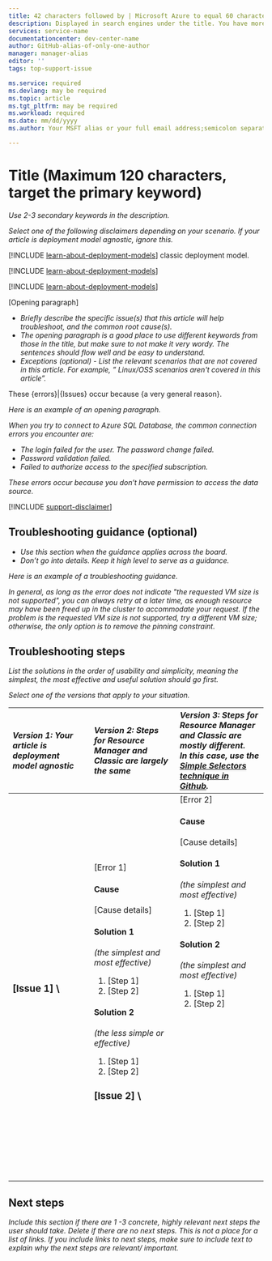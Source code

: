```yaml
---
title: 42 characters followed by | Microsoft Azure to equal 60 characters. This title is displayed in search engines which will cut you off at 60 characters. Use keywords but don’t waste space
description: Displayed in search engines under the title. You have more room here, use more keywords and a more descriptive explanation than the title
services: service-name
documentationcenter: dev-center-name
author: GitHub-alias-of-only-one-author
manager: manager-alias
editor: ''
tags: top-support-issue

ms.service: required
ms.devlang: may be required
ms.topic: article
ms.tgt_pltfrm: may be required
ms.workload: required
ms.date: mm/dd/yyyy
ms.author: Your MSFT alias or your full email address;semicolon separates two or more

---
```

# Title (Maximum 120 characters, target the primary keyword)
*Use 2-3 secondary keywords in the description.*

*Select one of the following disclaimers depending on your scenario. If your article is deployment model agnostic, ignore this.*

[!INCLUDE [learn-about-deployment-models](../../includes/learn-about-deployment-models-rm-include.md)] classic deployment model.

[!INCLUDE [learn-about-deployment-models](../../includes/learn-about-deployment-models-classic-include.md)]

[!INCLUDE [learn-about-deployment-models](../../learn-about-deployment-models-both-include.md)]

[Opening paragraph]

* *Briefly describe the specific issue(s) that this article will help troubleshoot, and the common root cause(s).*
* *The opening paragraph is a good place to use different keywords from those in the title, but make sure to not make it very wordy. The sentences should flow well and be easy to understand.*
* *Exceptions (optional) - List the relevant scenarios that are not covered in this article. For example, ” Linux/OSS scenarios aren't covered in this article”.*

These {errors}|{Issues} occur because {a very general reason}.

*Here is an example of an opening paragraph.*

*When you try to connect to Azure SQL Database, the common connection errors you encounter are:*

* *The login failed for the user. The password change failed.*
* *Password validation failed.*
* *Failed to authorize access to the specified subscription.*

*These errors occur because you don’t have permission to access the data source.*

[!INCLUDE [support-disclaimer](../../includes/support-disclaimer.md)]

## Troubleshooting guidance (optional)
* *Use this section when the guidance applies across the board.*
* *Don’t go into details. Keep it high level to serve as a guidance.*

*Here is an example of a troubleshooting guidance.*

*In general, as long as the error does not indicate "the requested VM size is not supported", you can always retry at a later time, as enough resource may have been freed up in the cluster to accommodate your request. If the problem is the requested VM size is not supported, try a different VM size; otherwise, the only option is to remove the pinning constraint.*

## Troubleshooting steps
*List the solutions in the order of usability and simplicity, meaning the simplest, the most effective and useful solution should go first.*

*Select one of the versions that apply to your situation.*

| <em>Version 1: Your article is deployment model agnostic</em> | <em>Version 2: Steps for Resource Manager and Classic are largely the same</em> | <em>Version 3: Steps for Resource Manager and Classic are mostly different. <br />In this case, use the <a href="https://github.com/Azure/azure-content-pr/blob/master/contributor-guide/custom-markdown-extensions.md#simple-selectors">Simple Selectors technique in Github</a>.</em> |
|:--- |:--- |:--- |
| <p><h3>[Issue 1] \ |[Error 1]</h3><h4>Cause</h4>[Cause details]</p><p><h4>Solution 1</h4><em>(the simplest and most effective)</em></p><ol><li>[Step 1]</li><li>[Step 2]</li></ol><p><h4>Solution 2</h4><em>(the less simple or effective)</em></p><ol><li>[Step 1]</li><li>[Step 2]</li></ol><p><h3>[Issue 2] \ |[Error 2]</h3><h4>Cause</h4>[Cause details]</p><p><h4>Solution 1</h4><em>(the simplest and most effective)</em></p><ol><li>[Step 1]</li><li>[Step 2]</li></ol><p><h4>Solution 2</h4><em>(the simplest and most effective)</em></p><ol><li>[Step 1]</li><li>[Step 2]</li></ol><br /><br /><br /><br /><br /><br /><br /><br /><br /><br /><br /><br /><br /><br /><br /><br /> |<p><h3>[Issue 1] \ |[Error 1]</h3><h4>Cause</h4>[Cause details]</p><p><h4>Solution 1</h4><em>(the simplest and most effective)</em></p><ol><li>[Step 1]</li><li>If you use the classic deployment model, [do this].<br />If you use the Resource Manager deployment model, [do this].</li><li>[Step 3]</li></ol><p><h4>Solution 2</h4><em>(the less simple or effective)</em></p><ol><li>[Step 1]</li><li>If you use the classic deployment model, [do this].<br />If you use the Resource Manager deployment model, [do this].</li><li>[Step 3]</li></ol><p><h3>[Issue 2] \ |[Error 2]</h3><h4>Cause</h4>[Cause details]</p><p><h4>Solution 1</h4><em>(the simplest and most effective)</em></p><ol><li>[Step 1]</li><li>If you use the classic deployment model, [do this].<br />If you use the Resource Manager deployment model, [do this].</li><li>[Step 3]</li></ol><p><h4>Solution 2</h4><em>(the simplest and most effective)</em></p><ol><li>[Step 1]</li><li>If you use the classic deployment model, [do this].<br />If you use the Resource Manager deployment model, [do this].</li><li>[Step 3]</li></ol> |<img src="media/markdown-template-for-support-articles-troubleshoot/rm-classic.png" alt="ARM-Classic"><p><h3>[Issue 1] \ |[Error 1]</h3><h4>Cause</h4>[Cause details]</p><p><h4>Solution 1</h4><em>(the simplest and most effective)</em></p><ol><li>[Step 1]</li><li>[Step 2]</li></ol><p><h4>Solution 2</h4><em>(the less simple or effective)</em></p><ol><li>[Step 1]</li><li>[Step 2]</li></ol><p><h3>[Issue 2] \ |[Error 2]</h3><h4>Cause</h4>[Cause details]</p><p><h4>Solution 1</h4><em>(the simplest and most effective)</em></p><ol><li>[Step 1]</li><li>[Step 2]</li></ol><p><h4>Solution 2</h4><em>(the simplest and most effective)</em></p><ol><li>[Step 1]</li><li>[Step 2]</li></ol><br /><br /><br /><br /><br /><br /><br /><br /><br /><br /><br /><br /> |

## Next steps
*Include this section if there are 1 -3 concrete, highly relevant next steps the user should take. Delete if there are no next steps. This is not a place for a list of links. If you include links to next steps, make sure to include text to explain why the next steps are relevant/ important.*

